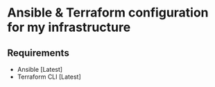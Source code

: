# Ansible & Terraform configuration for my infrastructure

## Requirements

- Ansible [Latest]
- Terraform CLI [Latest]